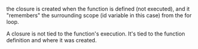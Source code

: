 the closure is created when the function is defined (not executed), and it "remembers" the surrounding scope (id variable in this case) from the for loop.


A closure is not tied to the function's execution. It's tied to the function definition and where it was created. 